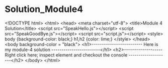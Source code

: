 # Solution_Module4
&lt;!DOCTYPE html> &lt;html> &lt;head>   &lt;meta charset="utf-8">   &lt;title>Module 4 Solution&lt;/title>   &lt;script src="SpeakHello.js">&lt;/script>   &lt;script src="SpeakGoodBye.js">&lt;/script>   &lt;script src="script.js">&lt;/script>   &lt;style>     body {background-color: black;}     h1,h2   {color: lime;}        &lt;/style> &lt;/head> &lt;body background-color = "black">   &lt;h1>------------------------- Here is my module-4 solution ------------------------&lt;/h1>   &lt;h2>-------------------Right click here; inspect element and checkout the console --------------------&lt;/h2>      &lt;/body> &lt;/html>

